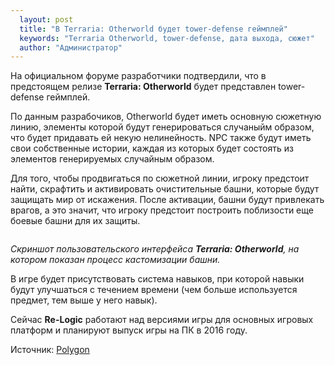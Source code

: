 ```yaml
---
  layout: post
  title: "В Terraria: Otherworld будет tower-defense геймплей"
  keywords: "Terraria Otherworld, tower-defense, дата выхода, сюжет"
  author: "Администратор"
---
```


На официальном форуме разработчики подтвердили, что в предстоящем релизе <b>Terraria: Otherworld</b> будет представлен tower-defense геймплей.

По данным разрабочиков, Otherworld будет иметь основную сюжетную линию, элементы которой будут генерироваться случаныйм образом, что будет придавать ей некую нелинейность. NPC также будут иметь свои собственные истории, каждая из которых будет состоять из элементов генерируемых случайным образом.

Для того, чтобы продвигаться по сюжетной линии, игроку предстоит найти, скрафтить и активировать очистительные башни, которые будут защищать мир от искажения. После активации, башни будут привлекать врагов, а это значит, что игроку предстоит построить поблизости еще боевые башни для их защиты.

<div align="center">
<a class="fancybox" rel="gallery1" href="{{site.baseurl}}/images/posts/tower-defense-gameplay/tow_TUI.png" title="Terraria: Otherworl кастомизация башни">
	<img src="{{site.baseurl}}/images/posts/tower-defense-gameplay/tow_TUI_m.png" alt="" />
</a>
</div>

*Скриншот пользовательского интерфейса <b>Terraria: Otherworld</b>, на котором показан процесс кастомизации башни.*

В игре будет присутствовать система навыков, при которой навыки будут улучшаться с течением времени (чем больше используется предмет, тем выше у него навык). 

Сейчас <b>Re-Logic</b> работают над версиями игры для основных игровых платформ и планируют выпуск игры на ПК в 2016 году.

Источник: <a href="http://www.polygon.com/2015/3/11/8189481/terraria-otherworld-gameplay" rel="nofollow">Polygon</a>
